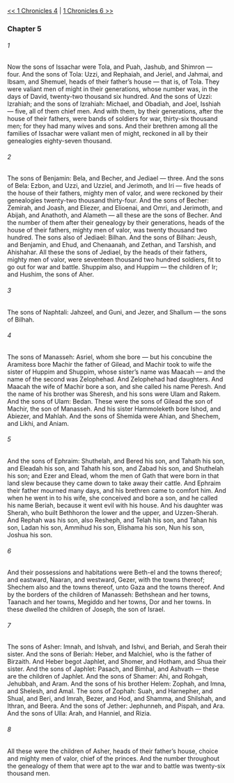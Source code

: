 [<< 1 Chronicles 4](1%20Chronicles%204)  |  [1 Chronicles 6 >>](1%20Chronicles%206)

### Chapter 5
###### 1
Now the sons of Issachar were Tola, and Puah, Jashub, and Shimron — four. And the sons of Tola: Uzzi, and Rephaiah, and Jeriel, and Jahmai, and Ibsam, and Shemuel, heads of their father’s house — that is, of Tola. They were valiant men of might in their generations, whose number was, in the days of David, twenty-two thousand six hundred. And the sons of Uzzi: Izrahiah; and the sons of Izrahiah: Michael, and Obadiah, and Joel, Isshiah — five, all of them chief men. And with them, by their generations, after the house of their fathers, were bands of soldiers for war, thirty-six thousand men; for they had many wives and sons. And their brethren among all the families of Issachar were valiant men of might, reckoned in all by their genealogies eighty-seven thousand.

###### 2
The sons of Benjamin: Bela, and Becher, and Jediael — three. And the sons of Bela: Ezbon, and Uzzi, and Uzziel, and Jerimoth, and Iri — five heads of the house of their fathers, mighty men of valor, and were reckoned by their genealogies twenty-two thousand thirty-four. And the sons of Becher: Zemirah, and Joash, and Eliezer, and Elioenai, and Omri, and Jerimoth, and Abijah, and Anathoth, and Alameth — all these are the sons of Becher. And the number of them after their genealogy by their generations, heads of the house of their fathers, mighty men of valor, was twenty thousand two hundred. The sons also of Jediael: Bilhan. And the sons of Bilhan: Jeush, and Benjamin, and Ehud, and Chenaanah, and Zethan, and Tarshish, and Ahishahar. All these the sons of Jediael, by the heads of their fathers, mighty men of valor, were seventeen thousand two hundred soldiers, fit to go out for war and battle. Shuppim also, and Huppim — the children of Ir; and Hushim, the sons of Aher.

###### 3
The sons of Naphtali: Jahzeel, and Guni, and Jezer, and Shallum — the sons of Bilhah.

###### 4
The sons of Manasseh: Asriel, whom she bore — but his concubine the Aramitess bore Machir the father of Gilead, and Machir took to wife the sister of Huppim and Shuppim, whose sister’s name was Maacah — and the name of the second was Zelophehad. And Zelophehad had daughters. And Maacah the wife of Machir bore a son, and she called his name Peresh. And the name of his brother was Sheresh, and his sons were Ulam and Rakem. And the sons of Ulam: Bedan. These were the sons of Gilead the son of Machir, the son of Manasseh. And his sister Hammoleketh bore Ishod, and Abiezer, and Mahlah. And the sons of Shemida were Ahian, and Shechem, and Likhi, and Aniam.

###### 5
And the sons of Ephraim: Shuthelah, and Bered his son, and Tahath his son, and Eleadah his son, and Tahath his son, and Zabad his son, and Shuthelah his son; and Ezer and Elead, whom the men of Gath that were born in that land slew because they came down to take away their cattle. And Ephraim their father mourned many days, and his brethren came to comfort him. And when he went in to his wife, she conceived and bore a son, and he called his name Beriah, because it went evil with his house. And his daughter was Sherah, who built Bethhoron the lower and the upper, and Uzzen-Sherah. And Rephah was his son, also Resheph, and Telah his son, and Tahan his son, Ladan his son, Ammihud his son, Elishama his son, Nun his son, Joshua his son.

###### 6
And their possessions and habitations were Beth-el and the towns thereof; and eastward, Naaran, and westward, Gezer, with the towns thereof; Shechem also and the towns thereof, unto Gaza and the towns thereof. And by the borders of the children of Manasseh: Bethshean and her towns, Taanach and her towns, Megiddo and her towns, Dor and her towns. In these dwelled the children of Joseph, the son of Israel.

###### 7
The sons of Asher: Imnah, and Ishvah, and Ishvi, and Beriah, and Serah their sister. And the sons of Beriah: Heber, and Malchiel, who is the father of Birzaith. And Heber begot Japhlet, and Shomer, and Hotham, and Shua their sister. And the sons of Japhlet: Pasach, and Bimhal, and Ashvath — these are the children of Japhlet. And the sons of Shamer: Ahi, and Rohgah, Jehubbah, and Aram. And the sons of his brother Helem: Zophah, and Imna, and Shelesh, and Amal. The sons of Zophah: Suah, and Harnepher, and Shual, and Beri, and Imrah, Bezer, and Hod, and Shamma, and Shilshah, and Ithran, and Beera. And the sons of Jether: Jephunneh, and Pispah, and Ara. And the sons of Ulla: Arah, and Hanniel, and Rizia.

###### 8
All these were the children of Asher, heads of their father’s house, choice and mighty men of valor, chief of the princes. And the number throughout the genealogy of them that were apt to the war and to battle was twenty-six thousand men.